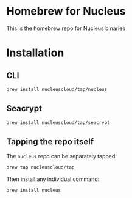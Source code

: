 # Homebrew for Nucleus

This is the homebrew repo for Nucleus binaries

# Installation

## CLI
```sh
brew install nucleuscloud/tap/nucleus
```

## Seacrypt
```sh
brew install nucleuscloud/tap/seacrypt
```

## Tapping the repo itself
The `nucleus` repo can be separately tapped:

```sh
brew tap nucleuscloud/tap
```

Then install any individual command:

```sh
brew install nucleus
```
